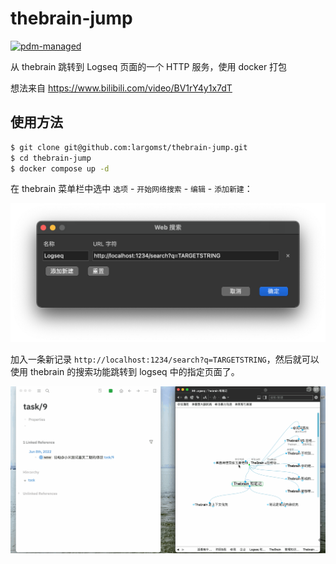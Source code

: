 # thebrain-jump

[![pdm-managed](https://img.shields.io/badge/pdm-managed-blueviolet)](https://pdm.fming.dev)


从 thebrain 跳转到 Logseq 页面的一个 HTTP 服务，使用 docker 打包

想法来自 https://www.bilibili.com/video/BV1rY4y1x7dT

## 使用方法

```bash
$ git clone git@github.com:largomst/thebrain-jump.git
$ cd thebrain-jump
$ docker compose up -d
```

在 thebrain 菜单栏中选中 `选项` - `开始网络搜索` - `编辑` - `添加新建`：

![](docs/images/web_search.png)

加入一条新记录 `http://localhost:1234/search?q=TARGETSTRING`，然后就可以使用 thebrain 的搜索功能跳转到 logseq 中的指定页面了。

![](docs/images/thebrain-jump.gif)


